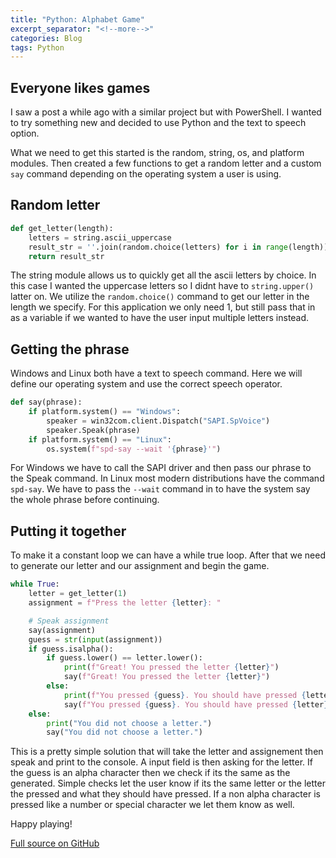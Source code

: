```yaml
---
title: "Python: Alphabet Game"
excerpt_separator: "<!--more-->"
categories: Blog
tags: Python
---
```


## Everyone likes games

I saw a post a while ago with a similar project but with PowerShell. I wanted to try something new and decided to use Python and the text to speech option.

<!--more-->

What we need to get this started is the random, string, os, and platform modules. Then created a few functions to get a random letter and a custom ```say``` command depending on the operating system a user is using. 

## Random letter

```python
def get_letter(length):
    letters = string.ascii_uppercase
    result_str = ''.join(random.choice(letters) for i in range(length))
    return result_str
```

The string module allows us to quickly get all the ascii letters by choice. In this case I wanted the uppercase letters so I didnt have to ```string.upper()``` latter on. We utilize the ```random.choice()``` command to get our letter in the length we specify. For this application we only need 1, but still pass that in as a variable if we wanted to have the user input multiple letters instead. 

## Getting the phrase

Windows and Linux both have a text to speech command. Here we will define our operating system and use the correct speech operator. 

```python
def say(phrase):
    if platform.system() == "Windows":
        speaker = win32com.client.Dispatch("SAPI.SpVoice")
        speaker.Speak(phrase)
    if platform.system() == "Linux":
        os.system(f"spd-say --wait '{phrase}'")
```

For Windows we have to call the SAPI driver and then pass our phrase to the Speak command. In Linux most modern distributions have the command ```spd-say```. We have to pass the ```--wait``` command in to have the system say the whole phrase before continuing. 

## Putting it together

To make it a constant loop we can have a while true loop. After that we need to generate our letter and our assignment and begin the game. 

```python
while True:
    letter = get_letter(1)
    assignment = f"Press the letter {letter}: "

    # Speak assignment
    say(assignment)
    guess = str(input(assignment))
    if guess.isalpha():
        if guess.lower() == letter.lower():
            print(f"Great! You pressed the letter {letter}")
            say(f"Great! You pressed the letter {letter}")
        else:
            print(f"You pressed {guess}. You should have pressed {letter}")
            say(f"You pressed {guess}. You should have pressed {letter}")
    else:
        print("You did not choose a letter.")
        say("You did not choose a letter.")
```

This is a pretty simple solution that will take the letter and assignement then speak and print to the console. A input field is then asking for the letter. If the guess is an alpha character then we check if its the same as the generated. Simple checks let the user know if its the same letter or the letter the pressed and what they should have pressed. If a non alpha character is pressed like a number or special character we let them know as well. 

Happy playing! 

[Full source on GitHub](https://github.com/cjerrington/UsefulScripts/blob/master/Python/alphagame.py)
